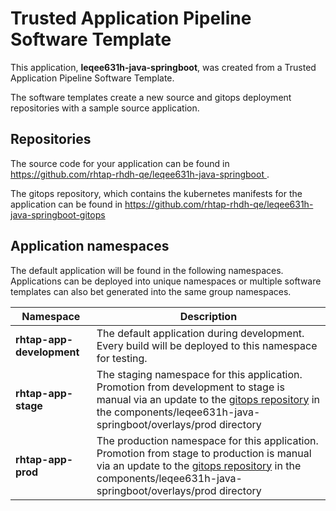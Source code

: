 # Trusted Application Pipeline Software Template

This application, **leqee631h-java-springboot**, was created from a Trusted Application Pipeline Software Template.

The software templates create a new source and gitops deployment repositories with a sample source application. 

## Repositories

The source code for your application can be found in [https://github.com/rhtap-rhdh-qe/leqee631h-java-springboot ](https://github.com/rhtap-rhdh-qe/leqee631h-java-springboot ).
 
The gitops repository, which contains the kubernetes manifests for the application can be found in 
[https://github.com/rhtap-rhdh-qe/leqee631h-java-springboot-gitops ](https://github.com/rhtap-rhdh-qe/leqee631h-java-springboot-gitops ) 

## Application namespaces 

The default application will be found in the following namespaces. Applications can be deployed into unique namespaces or multiple software templates can also bet generated into the same group namespaces.  

|  Namespace   |  Description   |  
| -------- | -------- |   
| **rhtap-app-development** | The default application during development. Every build will be deployed to this namespace for testing. | 
| **rhtap-app-stage** | The staging namespace for this application. Promotion from development to stage is manual via an update to the [gitops repository](https://github.com/rhtap-rhdh-qe/leqee631h-java-springboot-gitops ) in the components/leqee631h-java-springboot/overlays/prod directory |  
| **rhtap-app-prod** | The production namespace for this application. Promotion from stage to production is manual via an update to the [gitops repository](https://github.com/rhtap-rhdh-qe/leqee631h-java-springboot-gitops ) in the components/leqee631h-java-springboot/overlays/prod directory | 